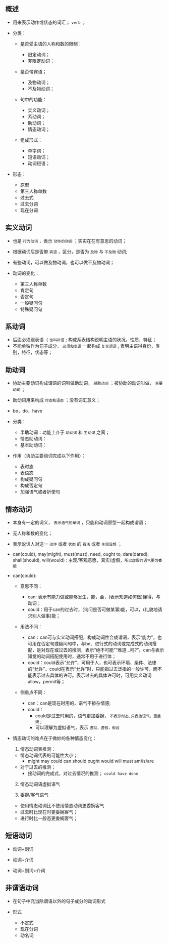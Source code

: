 ## 概述

* 用来表示动作或状态的词汇； `verb` ；

* 分类：
  + 是否受主语的人称和数的限制：
    - 限定动词；
    - 非限定动词；

  + 是否带宾语；
    - 及物动词；
    - 不及物动词；

  + 句中的功能：
    - 实义动词；
    - 系动词；
    - 助动词；
    - 情态动词；

  + 组成形式：
    - 单字词；
    - 短语动词；
    - 动词短语；

* 形态：
  + 原型
  + 第三人称单数
  + 过去式
  + 过去分词
  + 现在分词

## 实义动词

* 也是 `行为动词` ，表示 `动作的动词` ；实实在在有意思的动词；
* 根据动词后是否带 `宾语` ，区分，是否为 `及物` 与 `不及物` 动词; 
* 有些动词，可以做及物动词，也可以做不及物动词；

* 动词的变化：
  + 第三人称单数
  + 肯定句
  + 否定句
  + 一般疑问句
  + 特殊疑问句

## 系动词

* 后面必须跟表语（ `也叫补语` ; 构成系表结构说明主语的状况，性质，特征；
* 不能单独作为句子成分， `必须和表语` 一起构成 `复合谓语` , 表明主语得身份，类别，特征，状态等；

## 助动词

* 协助主要动词构成谓语的词叫做助动词， `辅助动词` ；被协助的动词叫做， `主要动词` ；
* 助动词用来构成 `时态和语态` ；没有词汇意义；
* be，do，have

* 分类：
  + 半助动词：功能上介于 `助动词` 和 `主动词` 之间；
  + 情态助动词：
  + 基本助动词：

* 作用（协助主要动词完成以下作用）：
  + 表时态
  + 表语态
  + 构成疑问句
  + 构成否定句
  + 加强语气或者祈使句

## 情态动词

* 本身有一定的词义， `表示语气的单词` ，只能和动词原型一起构成谓语；
* 无人称和数的变化；
* 表示说话人对这一 `动作` 或者 `状态` 的 `看法` 或者 `主观设想` ；
* can(could), may(might), must(must), need, ought to, dare(dared), shall(should), will(would) :  主观/客观意愿，真实/虚假，`所以虚假的语气更为委婉`
* can(could):

  + 意思不同：
    - can: 表示有能力做或能够发生，能，会，(表示知道如何做)懂得，与动词；
    - could：用于can的过去时，(询问是否可做某事)能，可以，(礼貌地请求别人做事)能；

  + 用法不同：
    - can：can可与实义动词搭配，构成动词性合成谓语，表示“能力”，也可用在否定句或疑问句中，与be、进行式的动词或完成式的动词搭配，是对现在或过去的推测，表示“绝不可能”“难道…吗?”。can与表示知觉的动词搭配使用时，通常不用于进行体；
    - could：could表示“允许”，可用于人，也可表示环境、条件、法律的“允许”。could在表示“允许”时，只能指过去泛指的一般许可，而不能表示过去具体的许可。表示过去的具体许可时，可用实义动词allow，permit等；

  + 侧重点不同：
    - can：can是现在时用的，语气不掺杂情感;
    - could：
      - could是过去时用的，语气更加委婉， `不表示时态,只表达语气，更委婉` ;
      - 可以理解为虚拟语气，表示 `虚拟，虚假，假设`

* 情态动词的难点在于微妙的各种情态变化：
  1. 情态动词表推测：
    - 情态动词代表的可能性大小；
      - might may could can should ought would will must am/is/are
    - 对于过去的推测；
      - 接动词的完成式，对过去情况的推测； `could have done`
  

  2. 情态动词语虚拟语气

  

  3. 委婉/客气语气
    - 使用情态动词比不使用情态动词更委婉客气
    - 过去时比现在时更委婉客气；
    - 进行时比一般态更委婉客气；

## 短语动词

* 动词+副词

* 动词+介词

* 动词+副词+介词

## 非谓语动词 

* 在句子中充当除谓语以外的句子成分的动词形式

* 形式
  + 不定式
  + 现在分词
  + 动名词
